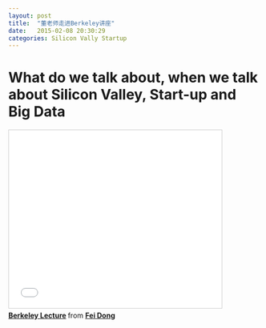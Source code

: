 ```yaml
---
layout: post
title:  "董老师走进Berkeley讲座"
date:   2015-02-08 20:30:29
categories: Silicon Vally Startup
---
```


# What do we talk about, when we talk about Silicon Valley, Start-up and Big Data


<iframe src="//www.slideshare.net/slideshow/embed_code/44422800" width="425" height="355" frameborder="0" marginwidth="0" marginheight="0" scrolling="no" style="border:1px solid #CCC; border-width:1px; margin-bottom:5px; max-width: 100%;" allowfullscreen> </iframe> <div style="margin-bottom:5px"> <strong> <a href="//www.slideshare.net/dongfei/berkeley-lecture-by-fei-dong" title="Berkeley Lecture" target="_blank">Berkeley Lecture</a> </strong> from <strong><a href="//www.slideshare.net/dongfei" target="_blank">Fei Dong</a></strong> </div>
